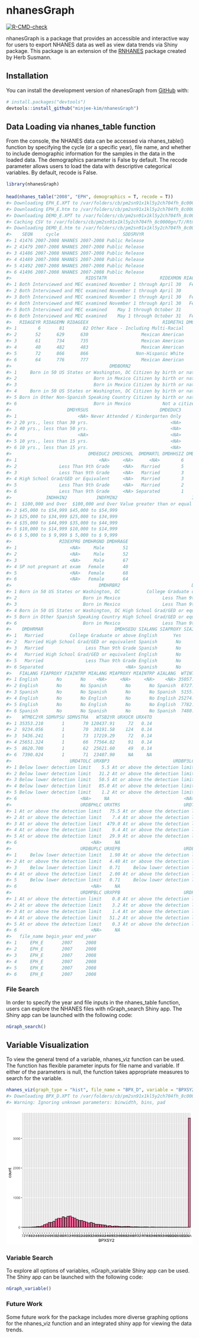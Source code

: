 
<!-- README.md is generated from README.Rmd. Please edit that file -->

# nhanesGraph

<!-- badges: start -->

[![R-CMD-check](https://github.com/minjee-kim/nhanesGraph/actions/workflows/R-CMD-check.yaml/badge.svg)](https://github.com/minjee-kim/nhanesGraph/actions/workflows/R-CMD-check.yaml)
<!-- badges: end -->

nhanesGraph is a package that provides an accessible and interactive way
for users to export NHANES data as well as view data trends via Shiny
package. This package is an extension of the
[RNHANES](https://cran.r-project.org/web/packages/RNHANES/vignettes/introduction.html)
package created by Herb Susmann.

## Installation

You can install the development version of nhanesGraph from
[GitHub](https://github.com/minjee-kim/nhanesGraph) with:

``` r
# install.packages("devtools")
devtools::install_github("minjee-kim/nhanesGraph")
```

## Data Loading via nhanes_table function

From the console, the NHANES data can be accessed via nhanes_table()
function by specifying the cycle (or a specific year), file name, and
whether to include demographic information for the samples in the data
in the loaded data. The demographics parameter is False by default. The
recode parameter allows users to load the data with descriptive
categorical variables. By default, recode is False.

``` r
library(nhanesGraph)

head(nhanes_table("2008", "EPH", demographics = T, recode = T))
#> Downloading EPH_E.XPT to /var/folders/cb/pm2sn91x1kl5y2ch704fh_8c0000gn/T//Rtmp9hwb6d/EPH_E.XPT
#> Downloading EPH_E.htm to /var/folders/cb/pm2sn91x1kl5y2ch704fh_8c0000gn/T//Rtmp9hwb6d/EPH_E.htm
#> Downloading DEMO_E.XPT to /var/folders/cb/pm2sn91x1kl5y2ch704fh_8c0000gn/T//Rtmp9hwb6d/DEMO_E.XPT
#> Caching CSV to /var/folders/cb/pm2sn91x1kl5y2ch704fh_8c0000gn/T//Rtmp9hwb6d/DEMO_E.csv
#> Downloading DEMO_E.htm to /var/folders/cb/pm2sn91x1kl5y2ch704fh_8c0000gn/T//Rtmp9hwb6d/DEMO_E.htm
#>    SEQN     cycle                        SDDSRVYR
#> 1 41476 2007-2008 NHANES 2007-2008 Public Release
#> 2 41479 2007-2008 NHANES 2007-2008 Public Release
#> 3 41486 2007-2008 NHANES 2007-2008 Public Release
#> 4 41489 2007-2008 NHANES 2007-2008 Public Release
#> 5 41492 2007-2008 NHANES 2007-2008 Public Release
#> 6 41496 2007-2008 NHANES 2007-2008 Public Release
#>                            RIDSTATR                    RIDEXMON RIAGENDR
#> 1 Both Interviewed and MEC examined November 1 through April 30   Female
#> 2 Both Interviewed and MEC examined November 1 through April 30     Male
#> 3 Both Interviewed and MEC examined November 1 through April 30   Female
#> 4 Both Interviewed and MEC examined November 1 through April 30   Female
#> 5 Both Interviewed and MEC examined    May 1 through October 31     Male
#> 6 Both Interviewed and MEC examined    May 1 through October 31   Female
#>   RIDAGEYR RIDAGEMN RIDAGEEX                            RIDRETH1 DMQMILIT
#> 1        6       81       82 Other Race - Including Multi-Racial     <NA>
#> 2       52      629      630                    Mexican American       No
#> 3       61      734      735                    Mexican American       No
#> 4       40      482      483                    Mexican American       No
#> 5       72      866      866                  Non-Hispanic White       No
#> 6       64      776      777                    Mexican American       No
#>                                     DMDBORN2                           DMDCITZN
#> 1     Born in 50 US States or Washington, DC Citizen by birth or naturalization
#> 2                             Born in Mexico Citizen by birth or naturalization
#> 3                             Born in Mexico Citizen by birth or naturalization
#> 4     Born in 50 US States or Washington, DC Citizen by birth or naturalization
#> 5 Born in Other Non-Spanish Speaking Country Citizen by birth or naturalization
#> 6                             Born in Mexico            Not a citizen of the US
#>                     DMDYRSUS                           DMDEDUC3
#> 1                       <NA> Never Attended / Kindergarten Only
#> 2 20 yrs., less than 30 yrs.                               <NA>
#> 3 40 yrs., less than 50 yrs.                               <NA>
#> 4                       <NA>                               <NA>
#> 5 10 yrs., less than 15 yrs.                               <NA>
#> 6 10 yrs., less than 15 yrs.                               <NA>
#>                             DMDEDUC2 DMDSCHOL  DMDMARTL DMDHHSIZ DMDFMSIZ
#> 1                               <NA>     <NA>      <NA>        6        6
#> 2                Less Than 9th Grade     <NA>   Married        5        5
#> 3                Less Than 9th Grade     <NA>   Married        3        3
#> 4 High School Grad/GED or Equivalent     <NA>   Married        3        3
#> 5                Less Than 9th Grade     <NA>   Married        2        2
#> 6                Less Than 9th Grade     <NA> Separated        1        1
#>             INDHHIN2           INDFMIN2                            INDFMPIR
#> 1  $100,000 and Over  $100,000 and Over Value greater than or equal to 5.00
#> 2 $45,000 to $54,999 $45,000 to $54,999                                 2.2
#> 3 $25,000 to $34,999 $25,000 to $34,999                                1.75
#> 4 $35,000 to $44,999 $35,000 to $44,999                                2.15
#> 5 $10,000 to $14,999 $10,000 to $14,999                                1.02
#> 6 $ 5,000 to $ 9,999 $ 5,000 to $ 9,999                                0.59
#>                  RIDEXPRG DMDHRGND DMDHRAGE
#> 1                    <NA>     Male       51
#> 2                    <NA>     Male       52
#> 3                    <NA>     Male       67
#> 4 SP not pregnant at exam   Female       40
#> 5                    <NA>   Female       68
#> 6                    <NA>   Female       64
#>                                 DMDHRBR2                           DMDHREDU
#> 1 Born in 50 US States or Washington, DC          College Graduate or above
#> 2                         Born in Mexico                Less Than 9th Grade
#> 3                         Born in Mexico                Less Than 9th Grade
#> 4 Born in 50 US States or Washington, DC High School Grad/GED or equivalent
#> 5 Born in Other Spanish Speaking Country High School Grad/GED or equivalent
#> 6                         Born in Mexico                Less Than 9th Grade
#>    DMDHRMAR                           DMDHSEDU SIALANG SIAPROXY SIAINTRP
#> 1   Married          College Graduate or above English      Yes       No
#> 2   Married High School Grad/GED or equivalent Spanish       No       No
#> 3   Married                Less Than 9th Grade Spanish       No       No
#> 4   Married High School Grad/GED or equivalent English       No       No
#> 5   Married                Less Than 9th Grade English       No       No
#> 6 Separated                               <NA> Spanish       No       No
#>   FIALANG FIAPROXY FIAINTRP MIALANG MIAPROXY MIAINTRP AIALANG  WTINT2YR
#> 1 English       No       No    <NA>     <NA>     <NA>    <NA> 35057.218
#> 2 English       No       No Spanish       No       No Spanish  8727.798
#> 3 Spanish       No       No Spanish       No       No Spanish  5155.139
#> 4 English       No       No English       No       No English 25274.173
#> 5 English       No       No English       No       No English  7782.354
#> 6 Spanish       No       No Spanish       No       No Spanish  7480.950
#>    WTMEC2YR SDMVPSU SDMVSTRA   WTSB2YR URXUCR URX4TO
#> 1 35353.210       1       70 120437.91     72   0.14
#> 2  9234.056       1       70  30191.58    124   0.14
#> 3  5436.241       1       73  17219.29     72   0.14
#> 4 25651.324       1       66  77564.82     91   0.14
#> 5  8620.700       1       62  25621.60     49   0.14
#> 6  7390.024       1       71  23407.90     NA     NA
#>                      URD4TOLC URXBP3                        URDBP3LC URXBPH
#> 1 Below lower detection limit    5.5 At or above the detection limit    2.3
#> 2 Below lower detection limit   31.2 At or above the detection limit    1.1
#> 3 Below lower detection limit   50.5 At or above the detection limit    1.0
#> 4 Below lower detection limit   85.0 At or above the detection limit    1.5
#> 5 Below lower detection limit    1.2 At or above the detection limit    0.6
#> 6                        <NA>     NA                            <NA>     NA
#>                          URDBPHLC URXTRS                        URDTRSLC URXBUP
#> 1 At or above the detection limit   75.5 At or above the detection limit   0.14
#> 2 At or above the detection limit    7.4 At or above the detection limit   1.40
#> 3 At or above the detection limit  479.0 At or above the detection limit   0.14
#> 4 At or above the detection limit    9.4 At or above the detection limit  21.10
#> 5 At or above the detection limit   29.9 At or above the detection limit   0.14
#> 6                            <NA>     NA                            <NA>     NA
#>                          URDBUPLC URXEPB                        URDEPBLC URXMPB
#> 1     Below lower detection limit   1.90 At or above the detection limit   15.8
#> 2 At or above the detection limit   4.40 At or above the detection limit  105.0
#> 3     Below lower detection limit   0.71     Below lower detection limit  235.0
#> 4 At or above the detection limit   2.00 At or above the detection limit  140.0
#> 5     Below lower detection limit   0.71     Below lower detection limit    4.8
#> 6                            <NA>     NA                            <NA>     NA
#>                          URDMPBLC URXPPB                        URDPPBLC
#> 1 At or above the detection limit    0.8 At or above the detection limit
#> 2 At or above the detection limit    3.2 At or above the detection limit
#> 3 At or above the detection limit    1.4 At or above the detection limit
#> 4 At or above the detection limit   51.2 At or above the detection limit
#> 5 At or above the detection limit    0.3 At or above the detection limit
#> 6                            <NA>     NA                            <NA>
#>   file_name begin_year end_year
#> 1     EPH_E       2007     2008
#> 2     EPH_E       2007     2008
#> 3     EPH_E       2007     2008
#> 4     EPH_E       2007     2008
#> 5     EPH_E       2007     2008
#> 6     EPH_E       2007     2008
```

### File Search

In order to specify the year and file inputs in the nhanes_table
function, users can explore the NHANES files with nGraph_search Shiny
app. The Shiny app can be launched with the following code:

``` r
nGraph_search()
```

## Variable Visualization

To view the general trend of a variable, nhanes_viz function can be
used. The function has flexible parameter inputs for file name and
variable. If either of the parameters is null, the function takes
appropriate measures to search for the variable.

``` r
nhanes_viz(graph_type = "hist", file_name = "BPX_D", variable = "BPXSY2")
#> Downloading BPX_D.XPT to /var/folders/cb/pm2sn91x1kl5y2ch704fh_8c0000gn/T//Rtmp9hwb6d/BPX_D.XPT
#> Warning: Ignoring unknown parameters: binwidth, bins, pad
```

<img src="man/figures/README-unnamed-chunk-3-1.png" width="\maxwidth" />

### Variable Search

To explore all options of variables, nGraph_variable Shiny app can be
used. The Shiny app can be launched with the following code:

``` r
nGraph_variable()
```

### Future Work

Some future work for the package includes more diverse graphing options
for the nhanes_viz function and an integrated shiny app for viewing the
data trends.
